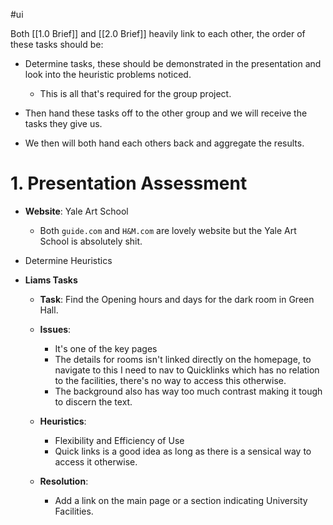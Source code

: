 #ui

Both [[1.0 Brief]] and [[2.0 Brief]] heavily link to each other, the order of these tasks should be:

- Determine tasks, these should be demonstrated in the presentation and look into the heuristic problems noticed.
	- This is all that's required for the group project.

- Then hand these tasks off to the other group and we will receive the tasks they give us.
- We then will both hand each others back and aggregate the results.

# 1. Presentation Assessment

- **Website**: Yale Art School
	- Both `guide.com` and `H&M.com` are lovely website but the Yale Art School is absolutely shit.

- Determine Heuristics
	
- **Liams Tasks**
	- **Task**: Find the Opening hours and days for the dark room in Green Hall.
	
	- **Issues**:
		- It's one of the key pages
		- The details for rooms isn't linked directly on the homepage, to navigate to this I need to nav to Quicklinks which has no relation to the facilities, there's no way to access this otherwise.
		- The background also has way too much contrast making it tough to discern the text.
	
	- **Heuristics**:
		- Flexibility and Efficiency of Use
		- Quick links is a good idea as long as there is a sensical way to access it otherwise.

	- **Resolution**:
		- Add a link on the main page or a section indicating University Facilities.

